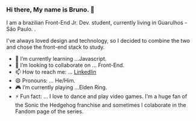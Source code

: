 ### Hi there, My name is Bruno. 👋
I am a brazilian Front-End Jr. Dev. student, currently living in Guarulhos - São Paulo. . 

I've always loved design and technology, so I decided to combine the two and chose the front-end stack to study. 


- 🌱 I’m currently learning ...Javascript.
- 👯 I’m looking to collaborate on ... Front-End.
- 📫 How to reach me: ... [LinkedIin](https://www.linkedin.com/in/bruno-henrique-santos-gomes/)
- 😄 Pronouns: ... He/Him.
- 🎮 I’m currently playing ...Elden Ring.
- ⚡ Fun fact: ... I love to dance and play video games. I'm a huge fan of the Sonic the Hedgehog franchise and sometimes I colaborate in the Fandom page of the series.
